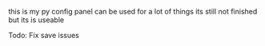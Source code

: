 this is my py config panel can be used for a lot of things its still not finished but its is useable 

Todo:
Fix save issues
